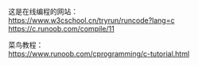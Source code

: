 这是在线编程的网站：    
https://www.w3cschool.cn/tryrun/runcode?lang=c    
https://c.runoob.com/compile/11    

菜鸟教程：   
https://www.runoob.com/cprogramming/c-tutorial.html

